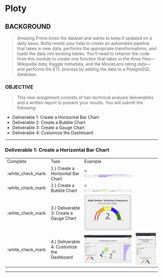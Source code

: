 # Ploty


## BACKGROUND

> Amazing Prime loves the dataset and wants to keep it updated on a daily basis. Britta needs your help to create an automated pipeline that takes in new data, performs the appropriate transformations, and loads the data into existing tables. You’ll need to refactor the code from this module to create one function that takes in the three files—Wikipedia data, Kaggle metadata, and the MovieLens rating data—and performs the ETL process by adding the data to a PostgreSQL database.

### OBJECTIVE

>This new assignment consists of two technical analysis deliverables and a written report to present your results. 
> You will submit the following:

- Deliverable 1: Create a Horizontal Bar Chart
- Deliverable 2: Create a Bubble Chart
- Deliverable 3: Create a Gauge Chart
- Deliverable 4: Customize the Dashboard

---

### Deliverable 1: Create a Horizontal Bar Chart

<table>
  <tr>
    <td>Complete</td>
    <td>Task</td>
    <td>Example</td>
  </tr>
  <tr>
    <td <td> :white_check_mark: </td>
    <td <td style="height:10px;"> 1.) Create a Horizontal Bar Chart</td>
    <td <td style="height:10px;"> ><img src="https://github.com/jcaraway-na/Ploty/blob/main/resources/barchart.png" width=100% height=100%></td>
  </tr>
  <tr>
    <td> :white_check_mark: </td>
    <td style="height:10px;"> 2.) Create a Bubble Chart</td>
    <td <td style="height:10px;"> ><img src="https://github.com/jcaraway-na/Ploty/blob/main/resources/bubblechart.png" width=100% height=100%></td>
  </tr>
  <tr>
    <td> :white_check_mark: </td>
    <td> 3.) Deliverable 3: Create a Gauge Chart</td>
    <td><img src="https://github.com/jcaraway-na/Ploty/blob/main/resources/gaugechart.png" width=100% height=100%></td>
  </tr>
  <tr>
    <td> :white_check_mark: </td>
    <td> 4.) Deliverable 4: Customize the Dashboard </td>
    <td><img src="https://github.com/jcaraway-na/Ploty/blob/main/resources/dashboard.png" width=100% height=100%></td>
    <td><img src="https://github.com/jcaraway-na/Ploty/blob/main/resources/mobile.png" width=100% height=100%></td>
  </tr>
</table>

---
